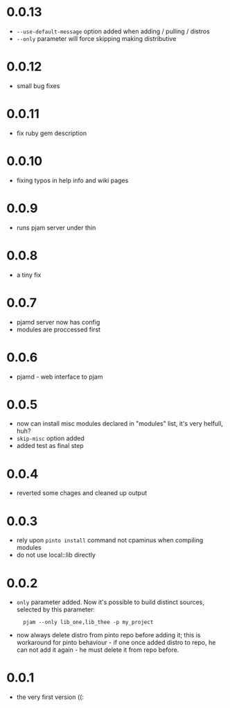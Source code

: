 # 0.0.13
- `--use-default-message` option added when adding / pulling / distros 
- `--only` parameter will force skipping making distributive 

# 0.0.12
- small bug fixes

# 0.0.11
- fix ruby gem description

# 0.0.10
- fixing typos in help info and wiki pages

# 0.0.9
- runs pjam server under thin

# 0.0.8
- a tiny fix

# 0.0.7
- pjamd server now has config
- modules are proccessed first

# 0.0.6
- pjamd - web interface to pjam

# 0.0.5
- now can install misc modules declared in "modules" list, it's very helfull, huh?
- `skip-misc` option added
- added test as final step


# 0.0.4
- reverted some chages and cleaned up output

# 0.0.3
- rely upon `pinto install` command not cpaminus when compiling modules
- do not use local::lib directly

# 0.0.2
- `only` parameter added. Now it's possible to build distinct sources, selected by this parameter:
    
        pjam --only lib_one,lib_thee -p my_project
                
                

- now always delete distro from pinto repo before adding it; 
  this is workaround for pinto behaviour - if one once added distro to repo, he can not add it again - 
  he must delete it from repo before.

# 0.0.1
- the very first version ((:
